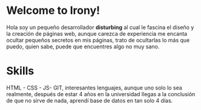 # Welcome to Irony!

Hola soy un pequeño desarrollador **disturbing** al cual le fascina el diseño y la creación de páginas web, aunque carezca de experiencia me encanta ocultar pequeños secretos en mis páginas, trato de ocultarlas lo más que puedo, quien sabe, puede que encuentres algo no muy sano.


# Skills

HTML - CSS - JS- GIT, interesantes lenguajes, aunque uno solo lo sea realmente, después de estar 4 años en la universidad llegas a la conclusión de que no sirve de nada, aprendí base de datos en tan solo 4 días.
